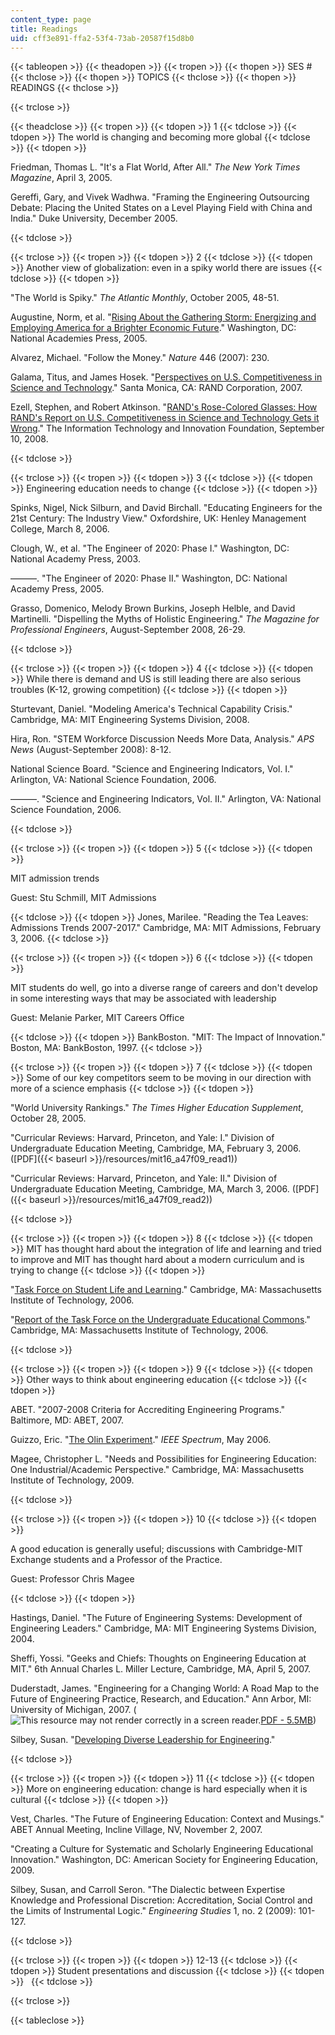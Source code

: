 ```yaml
---
content_type: page
title: Readings
uid: cff3e891-ffa2-53f4-73ab-20587f15d8b0
---
```


{{< tableopen >}}
{{< theadopen >}}
{{< tropen >}}
{{< thopen >}}
SES #
{{< thclose >}}
{{< thopen >}}
TOPICS
{{< thclose >}}
{{< thopen >}}
READINGS
{{< thclose >}}

{{< trclose >}}

{{< theadclose >}}
{{< tropen >}}
{{< tdopen >}}
1
{{< tdclose >}}
{{< tdopen >}}
The world is changing and becoming more global
{{< tdclose >}}
{{< tdopen >}}


Friedman, Thomas L. "It's a Flat World, After All." _The New York Times Magazine_, April 3, 2005.

Gereffi, Gary, and Vivek Wadhwa. "Framing the Engineering Outsourcing Debate: Placing the United States on a Level Playing Field with China and India." Duke University, December 2005.


{{< tdclose >}}

{{< trclose >}}
{{< tropen >}}
{{< tdopen >}}
2
{{< tdclose >}}
{{< tdopen >}}
Another view of globalization: even in a spiky world there are issues
{{< tdclose >}}
{{< tdopen >}}


"The World is Spiky." _The Atlantic Monthly_, October 2005, 48-51.

Augustine, Norm, et al. "[Rising About the Gathering Storm: Energizing and Employing America for a Brighter Economic Future](http://www.nap.edu/catalog.php?record_id=11463)." Washington, DC: National Academies Press, 2005.

Alvarez, Michael. "Follow the Money." _Nature_ 446 (2007): 230.

Galama, Titus, and James Hosek. "[Perspectives on U.S. Competitiveness in Science and Technology](http://www.rand.org/pubs/conf_proceedings/CF235/)." Santa Monica, CA: RAND Corporation, 2007.

Ezell, Stephen, and Robert Atkinson. "[RAND's Rose-Colored Glasses: How RAND's Report on U.S. Competitiveness in Science and Technology Gets it Wrong](https://itif.org/publications/2008/09/10/rands-rose-colored-glasses-how-rands-report-us-competitiveness-science-and)." The Information Technology and Innovation Foundation, September 10, 2008.


{{< tdclose >}}

{{< trclose >}}
{{< tropen >}}
{{< tdopen >}}
3
{{< tdclose >}}
{{< tdopen >}}
Engineering education needs to change
{{< tdclose >}}
{{< tdopen >}}


Spinks, Nigel, Nick Silburn, and David Birchall. "Educating Engineers for the 21st Century: The Industry View." Oxfordshire, UK: Henley Management College, March 8, 2006.

Clough, W., et al. "The Engineer of 2020: Phase I." Washington, DC: National Academy Press, 2003.

———. "The Engineer of 2020: Phase II." Washington, DC: National Academy Press, 2005.

Grasso, Domenico, Melody Brown Burkins, Joseph Helble, and David Martinelli. "Dispelling the Myths of Holistic Engineering." _The Magazine for Professional Engineers_, August-September 2008, 26-29.


{{< tdclose >}}

{{< trclose >}}
{{< tropen >}}
{{< tdopen >}}
4
{{< tdclose >}}
{{< tdopen >}}
While there is demand and US is still leading there are also serious troubles (K-12, growing competition)
{{< tdclose >}}
{{< tdopen >}}


Sturtevant, Daniel. "Modeling America's Technical Capability Crisis." Cambridge, MA: MIT Engineering Systems Division, 2008.

Hira, Ron. "STEM Workforce Discussion Needs More Data, Analysis." _APS News_ (August-September 2008): 8-12.

National Science Board. "Science and Engineering Indicators, Vol. I." Arlington, VA: National Science Foundation, 2006.

———. "Science and Engineering Indicators, Vol. II." Arlington, VA: National Science Foundation, 2006.


{{< tdclose >}}

{{< trclose >}}
{{< tropen >}}
{{< tdopen >}}
5
{{< tdclose >}}
{{< tdopen >}}


MIT admission trends

Guest: Stu Schmill, MIT Admissions


{{< tdclose >}}
{{< tdopen >}}
Jones, Marilee. "Reading the Tea Leaves: Admissions Trends 2007-2017." Cambridge, MA: MIT Admissions, February 3, 2006.
{{< tdclose >}}

{{< trclose >}}
{{< tropen >}}
{{< tdopen >}}
6
{{< tdclose >}}
{{< tdopen >}}


MIT students do well, go into a diverse range of careers and don't develop in some interesting ways that may be associated with leadership

Guest: Melanie Parker, MIT Careers Office


{{< tdclose >}}
{{< tdopen >}}
BankBoston. "MIT: The Impact of Innovation." Boston, MA: BankBoston, 1997.
{{< tdclose >}}

{{< trclose >}}
{{< tropen >}}
{{< tdopen >}}
7
{{< tdclose >}}
{{< tdopen >}}
Some of our key competitors seem to be moving in our direction with more of a science emphasis
{{< tdclose >}}
{{< tdopen >}}


"World University Rankings." _The Times Higher Education Supplement_, October 28, 2005.

"Curricular Reviews: Harvard, Princeton, and Yale: I." Division of Undergraduate Education Meeting, Cambridge, MA, February 3, 2006. ([PDF]({{< baseurl >}}/resources/mit16_a47f09_read1))

"Curricular Reviews: Harvard, Princeton, and Yale: II." Division of Undergraduate Education Meeting, Cambridge, MA, March 3, 2006. ([PDF]({{< baseurl >}}/resources/mit16_a47f09_read2))


{{< tdclose >}}

{{< trclose >}}
{{< tropen >}}
{{< tdopen >}}
8
{{< tdclose >}}
{{< tdopen >}}
MIT has thought hard about the integration of life and learning and tried to improve and MIT has thought hard about a modern curriculum and is trying to change
{{< tdclose >}}
{{< tdopen >}}


"[Task Force on Student Life and Learning](http://web.mit.edu/committees/sll/tf.html)." Cambridge, MA: Massachusetts Institute of Technology, 2006.

"[Report of the Task Force on the Undergraduate Educational Commons](http://web.mit.edu/committees/edcommons/documents/task_force_report.html)." Cambridge, MA: Massachusetts Institute of Technology, 2006.


{{< tdclose >}}

{{< trclose >}}
{{< tropen >}}
{{< tdopen >}}
9
{{< tdclose >}}
{{< tdopen >}}
Other ways to think about engineering education
{{< tdclose >}}
{{< tdopen >}}


ABET. "2007-2008 Criteria for Accrediting Engineering Programs." Baltimore, MD: ABET, 2007.

Guizzo, Eric. "[The Olin Experiment](http://spectrum.ieee.org/at-work/education/the-olin-experiment)." _IEEE Spectrum_, May 2006.

Magee, Christopher L. "Needs and Possibilities for Engineering Education: One Industrial/Academic Perspective." Cambridge, MA: Massachusetts Institute of Technology, 2009.


{{< tdclose >}}

{{< trclose >}}
{{< tropen >}}
{{< tdopen >}}
10
{{< tdclose >}}
{{< tdopen >}}


A good education is generally useful; discussions with Cambridge-MIT Exchange students and a Professor of the Practice.

Guest: Professor Chris Magee


{{< tdclose >}}
{{< tdopen >}}


Hastings, Daniel. "The Future of Engineering Systems: Development of Engineering Leaders." Cambridge, MA: MIT Engineering Systems Division, 2004.

Sheffi, Yossi. "Geeks and Chiefs: Thoughts on Engineering Education at MIT." 6th Annual Charles L. Miller Lecture, Cambridge, MA, April 5, 2007.

Duderstadt, James. "Engineering for a Changing World: A Road Map to the Future of Engineering Practice, Research, and Education." Ann Arbor, MI: University of Michigan, 2007. (![This resource may not render correctly in a screen reader.](/images/inacessible.gif)[PDF - 5.5MB](https://deepblue.lib.umich.edu/bitstream/handle/2027.42/88644/2008_A_Roadmap_for_Engineering.pdf?sequence=1&isAllowed=y))

Silbey, Susan. "[Developing Diverse Leadership for Engineering](http://web.mit.edu/ssilbey/www/diverse_leadership.html)."


{{< tdclose >}}

{{< trclose >}}
{{< tropen >}}
{{< tdopen >}}
11
{{< tdclose >}}
{{< tdopen >}}
More on engineering education: change is hard especially when it is cultural
{{< tdclose >}}
{{< tdopen >}}


Vest, Charles. "The Future of Engineering Education: Context and Musings." ABET Annual Meeting, Incline Village, NV, November 2, 2007.

"Creating a Culture for Systematic and Scholarly Engineering Educational Innovation." Washington, DC: American Society for Engineering Education, 2009.

Silbey, Susan, and Carroll Seron. "The Dialectic between Expertise Knowledge and Professional Discretion: Accreditation, Social Control and the Limits of Instrumental Logic." _Engineering Studies_ 1, no. 2 (2009): 101-127.


{{< tdclose >}}

{{< trclose >}}
{{< tropen >}}
{{< tdopen >}}
12-13
{{< tdclose >}}
{{< tdopen >}}
Student presentations and discussion
{{< tdclose >}}
{{< tdopen >}}
 
{{< tdclose >}}

{{< trclose >}}

{{< tableclose >}}
